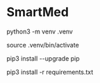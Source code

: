# SmartMed

python3 -m venv .venv

source .venv/bin/activate

pip3 install --upgrade pip

pip3 install -r requirements.txt

